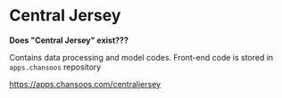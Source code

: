 # Central Jersey

**Does "Central Jersey" exist???**

Contains data processing and model codes. Front-end code is stored in
`apps.chansoos` repository

https://apps.chansoos.com/centraljersey
